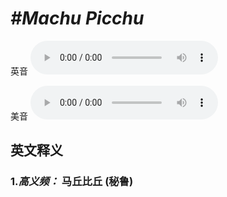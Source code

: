 # ***\#Machu Picchu*** 
英音
<audio src="./media/Machu Picchu-B.aac" controls="controls"></audio>

美音
<audio src="./media/Machu Picchu.aac" controls="controls"></audio>



  

英文释义
---
### 1.*高义频：* **马丘比丘 (秘鲁)**  


